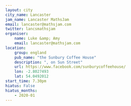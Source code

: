 ```yaml
---
layout: city                                           
city_name: Lancaster                                                                
jam_name: Lancaster MathsJam
email: lancaster@mathsjam.com
twitter: lancsmathsjam
organiser:
    name: Luke &amp; Amy
    email: lancaster@mathsjam.com
location:
    group: england
    pub_name: "the Sunbury Coffee House"
    description: ", on Sun Street"
    url: https://www.facebook.com/sunburycoffeehouse/
    lon: -2.8027493
    lat: 54.0492012
start_time: 7.30pm
hiatus: False
hiatus_months:
    - 2020-01
---
```

